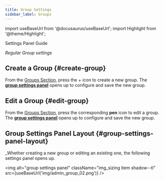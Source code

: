 ```yaml
---
title: Group Settings
sidebar_label: Groups
---
```

import useBaseUrl from '@docusaurus/useBaseUrl';
import Highlight from '@theme/Highlight';

<span className="hero__subtitle">Settings Panel Guide</span>

_Regular Group settings_

## Create a Group {#create-group}
From the [Groups Section](/docs/documentation/admin/groups/overiew_groups#layout), press the <span className="badge badge---primary">+</span> icon to create a new group. The [**group settings panel**](#group-settings-panel-layout) opens up to configure and save the new group.

## Edit a Group {#edit-group}
From the [Groups Section](/docs/documentation/admin/groups/overiew_groups#layout), press the corresponding **pen** icon to edit a group. The [**group settings panel**](#group-settings-panel-layout) opens up to configure and save the new group.

<div className="alert alert--secondary">

## Group Settings Panel Layout {#group-settings-panel-layout}
_Whether creating a new group or editing an existing one, the following settings panel opens up.

<img alt="group settings panel" className="img_sizing item shadow--tl" src={useBaseUrl('img/admin_group_02.png')} />
<br/>



</div>